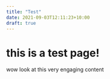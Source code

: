 ```yaml
---
title: "Test"
date: 2021-09-03T12:11:23+10:00
draft: true
---
```


# this is a test page!
wow look at this very engaging content
